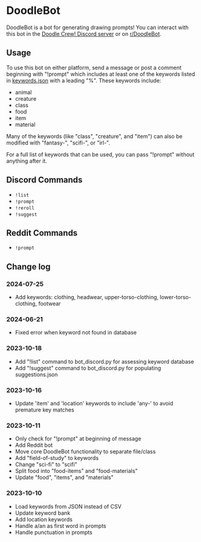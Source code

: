 # DoodleBot
DoodleBot is a bot for generating drawing prompts! You can interact with
this bot in the [Doodle Crew! Discord server](https://discord.gg/kttkrUsk3Z)
or on [r/DoodleBot](https://reddit.com/r/DoodleBot).

## Usage
To use this bot on either platform, send a message or post a comment
beginning with "!prompt" which includes at least one of the keywords listed
in [keywords.json](keywords.json) with a leading "%". These keywords include:

- animal
- creature
- class
- food
- item
- material

Many of the keywords (like "class", "creature", and "item") can also be modified with "fantasy-", "scifi-",
or "irl-".

For a full list of keywords that can be used, you can pass "!prompt" without anything after it.

## Discord Commands
- `!list`
- `!prompt`
- `!reroll`
- `!suggest`

## Reddit Commands
- `!prompt`

## Change log
### 2024-07-25
- Add keywords: clothing, headwear, upper-torso-clothing, lower-torso-clothing, footwear
### 2024-06-21
- Fixed error when keyword not found in database
### 2023-10-18
- Add "!list" command to bot_discord.py for assessing keyword database
- Add "!suggest" command to bot_discord.py for populating suggestions.json
### 2023-10-16
- Update 'item' and 'location' keywords to include 'any-' to avoid premature
key matches
### 2023-10-11
- Only check for "!prompt" at beginning of message
- Add Reddit bot
- Move core DoodleBot functionality to separate file/class
- Add "field-of-study" to keywords
- Change "sci-fi" to "scifi"
- Split food into "food-items" and "food-materials"
- Update "food", "items", and "materials"
### 2023-10-10
- Load keywords from JSON instead of CSV
- Update keyword bank
- Add location keywords
- Handle a/an as first word in prompts
- Handle punctuation in prompts

